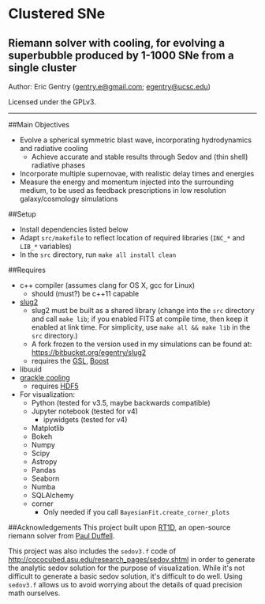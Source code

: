 # Clustered SNe
Riemann solver with cooling, for evolving a superbubble produced by 1-1000 SNe from a single cluster
-------

Author: Eric Gentry   (gentry.e@gmail.com; egentry@ucsc.edu)   

Licensed under the GPLv3.

-------

##Main Objectives
  - Evolve a spherical symmetric blast wave, incorporating hydrodynamics and radiative cooling
    - Achieve accurate and stable results through Sedov and (thin shell) radiative phases
  - Incorporate multiple supernovae, with realistic delay times and energies
  - Measure the energy and momentum injected into the surrounding medium, to be used as feedback prescriptions in low resolution galaxy/cosmology simulations


##Setup
- Install dependencies listed below
- Adapt `src/makefile` to reflect location of required libraries (`INC_*` and `LIB_*` variables)
- In the `src` directory, run `make all install clean`


##Requires
  - c++ compiler (assumes clang for OS X, gcc for Linux)
    - should (must?) be c++11 capable
  - [slug2](https://bitbucket.org/krumholz/slug2)
    - slug2 must be built as a shared library (change into the `src` directory and call `make lib`; if you enabled FITS at compile time, then keep it enabled at link time. For simplicity, use `make all && make lib` in the `src` directory.)
    - A fork frozen to the version used in my simulations can be found at: https://bitbucket.org/egentry/slug2
    - requires the [GSL](https://www.gnu.org/software/gsl/), [Boost](http://www.boost.org/)
  - libuuid
  - [grackle cooling](https://bitbucket.org/grackle/grackle)
    - requires [HDF5](https://www.hdfgroup.org/HDF5/release/obtain5.html)
  - For visualization:
    - Python (tested for v3.5, maybe backwards compatible)
    - Jupyter notebook (tested for v4)
      - ipywidgets (tested for v4)
    - Matplotlib
    - Bokeh
    - Numpy
    - Scipy
    - Astropy
    - Pandas
    - Seaborn
    - Numba
    - SQLAlchemy
    - corner
      - Only needed if you call `BayesianFit.create_corner_plots`


##Acknowledgements
This project built upon [RT1D](https://github.com/duffell/RT1D), an open-source riemann solver from [Paul Duffell](http://duffell.org/).

This project was also includes the `sedov3.f` code of http://cococubed.asu.edu/research_pages/sedov.shtml in order to generate the analytic sedov solution for the purpose of visualization.  While it's not difficult to generate a basic sedov solution, it's difficult to do well. Using `sedov3.f` allows us to avoid worrying about the details of quad precision math ourselves.
